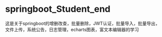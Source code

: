 # springboot_Student_end
这是关于springboot的增删改查，批量删除，JWT认证，批量导入，批量导出，文件上传，系统公告，日志管理，echarts图表，富文本编辑器的学习
